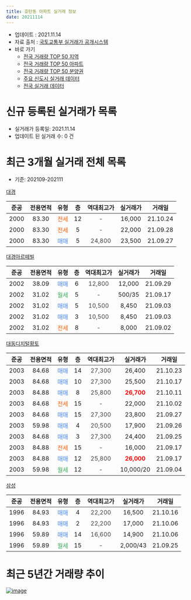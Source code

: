 ```yaml
---
title: 호탄동 아파트 실거래 정보
date: 20211114
---
```


* 업데이트 : 2021.11.14
* 자료 출처 : [국토교통부 실거래가 공개시스템](http://rt.molit.go.kr)
* 바로 가기
    * [전국 거래량 TOP 50 지역](https://apt-info.github.io/apt-trade-info/tr)
    * [전국 거래량 TOP 50 아파트](https://apt-info.github.io/apt-trade-info/ta)
    * [전국 거래량 TOP 50 분양권](https://apt-info.github.io/apt-trade-info/tb)
    * [주요 신도시 실거래 데이터](https://apt-info.github.io/apt-trade-info/newtown)
    * [전국 실거래 데이터](https://apt-info.github.io/apt-trade-info/all)



<script async src="https://pagead2.googlesyndication.com/pagead/js/adsbygoogle.js"></script>
<!-- 기본광고 -->
<ins class="adsbygoogle"
     style="display:block"
     data-ad-client="ca-pub-1142216861245946"
     data-ad-slot="4805727019"
     data-ad-format="auto"
     data-full-width-responsive="true"></ins>
<script>
     (adsbygoogle = window.adsbygoogle || []).push({});
</script>


# 신규 등록된 실거래가 목록

* 실거래가 등록일: 2021.11.14
* 업데이트 된 실거래 수: 0 건




<script async src="https://pagead2.googlesyndication.com/pagead/js/adsbygoogle.js"></script>
<!-- 기본광고 -->
<ins class="adsbygoogle"
     style="display:block"
     data-ad-client="ca-pub-1142216861245946"
     data-ad-slot="4805727019"
     data-ad-format="auto"
     data-full-width-responsive="true"></ins>
<script>
     (adsbygoogle = window.adsbygoogle || []).push({});
</script>


# 최근 3개월 실거래 전체 목록
* 기준: 202109-202111


[대경](https://search.naver.com/search.naver?query=%EB%8C%80%EA%B2%BD)

|준공|전용면적|유형|층|역대최고가|실거래가|거래일|
|:---:|:---:|:---:|:---:|:---:|:---:|:---:|
|2000|83.30|<span style="color:#FF5A00">전세</span>|12|<span style="color:#444444">-</span>|16,000|21.10.24|
|2000|83.30|<span style="color:#FF5A00">전세</span>|5|<span style="color:#444444">-</span>|22,000|21.09.28|
|2000|83.30|<span style="color:#4285F3">매매</span>|5|<span style="color:#444444">24,800</span>|23,500|21.09.27|

[대경아르떼빌](https://search.naver.com/search.naver?query=%EB%8C%80%EA%B2%BD%EC%95%84%EB%A5%B4%EB%96%BC%EB%B9%8C)

|준공|전용면적|유형|층|역대최고가|실거래가|거래일|
|:---:|:---:|:---:|:---:|:---:|:---:|:---:|
|2002|38.09|<span style="color:#4285F3">매매</span>|6|<span style="color:#444444">12,800</span>|12,000|21.09.29|
|2002|31.02|<span style="color:#34A853">월세</span>|5|<span style="color:#444444">-</span>|500/35|21.09.17|
|2002|31.02|<span style="color:#4285F3">매매</span>|5|<span style="color:#444444">10,500</span>|8,450|21.09.03|
|2002|31.02|<span style="color:#4285F3">매매</span>|3|<span style="color:#444444">10,500</span>|8,450|21.09.03|
|2002|31.02|<span style="color:#FF5A00">전세</span>|8|<span style="color:#444444">-</span>|8,000|21.09.02|

[대동디지털황토](https://search.naver.com/search.naver?query=%EB%8C%80%EB%8F%99%EB%94%94%EC%A7%80%ED%84%B8%ED%99%A9%ED%86%A0)

|준공|전용면적|유형|층|역대최고가|실거래가|거래일|
|:---:|:---:|:---:|:---:|:---:|:---:|:---:|
|2003|84.68|<span style="color:#4285F3">매매</span>|14|<span style="color:#444444">27,300</span>|26,400|21.10.23|
|2003|84.68|<span style="color:#4285F3">매매</span>|10|<span style="color:#444444">27,300</span>|25,500|21.10.17|
|2003|84.88|<span style="color:#4285F3">매매</span>|8|<span style="color:#444444">25,800</span>|<b><span style="color:#FF0000">26,700</span></b>|21.10.11|
|2003|84.68|<span style="color:#FF5A00">전세</span>|15|<span style="color:#444444">-</span>|22,000|21.10.02|
|2003|84.68|<span style="color:#4285F3">매매</span>|15|<span style="color:#444444">27,300</span>|23,800|21.09.27|
|2003|59.98|<span style="color:#4285F3">매매</span>|4|<span style="color:#444444">20,500</span>|17,900|21.09.26|
|2003|84.68|<span style="color:#4285F3">매매</span>|3|<span style="color:#444444">27,300</span>|24,400|21.09.25|
|2003|84.88|<span style="color:#FF5A00">전세</span>|15|<span style="color:#444444">-</span>|16,000|21.09.17|
|2003|84.88|<span style="color:#4285F3">매매</span>|12|<span style="color:#444444">25,800</span>|<b><span style="color:#FF0000">26,000</span></b>|21.09.17|
|2003|59.98|<span style="color:#34A853">월세</span>|12|<span style="color:#444444">-</span>|10,000/20|21.09.04|

[삼성](https://search.naver.com/search.naver?query=%EC%82%BC%EC%84%B1)

|준공|전용면적|유형|층|역대최고가|실거래가|거래일|
|:---:|:---:|:---:|:---:|:---:|:---:|:---:|
|1996|84.93|<span style="color:#4285F3">매매</span>|4|<span style="color:#444444">22,200</span>|16,500|21.10.16|
|1996|84.93|<span style="color:#4285F3">매매</span>|2|<span style="color:#444444">22,200</span>|17,000|21.10.06|
|1996|59.89|<span style="color:#4285F3">매매</span>|14|<span style="color:#444444">16,600</span>|14,900|21.10.06|
|1996|59.89|<span style="color:#34A853">월세</span>|15|<span style="color:#444444">-</span>|2,000/43|21.09.25|



<script async src="https://pagead2.googlesyndication.com/pagead/js/adsbygoogle.js"></script>
<!-- 기본광고 -->
<ins class="adsbygoogle"
     style="display:block"
     data-ad-client="ca-pub-1142216861245946"
     data-ad-slot="4805727019"
     data-ad-format="auto"
     data-full-width-responsive="true"></ins>
<script>
     (adsbygoogle = window.adsbygoogle || []).push({});
</script>


# 최근 5년간 거래량 추이


<div style="width:100%;">
    <canvas id="deal_progress" height="200"></canvas>
</div>

<script>
new Chart(document.getElementById("deal_progress"), {
    type: 'line',
    data: {
        labels: ['16.01','16.02','16.03','16.04','16.05','16.06','16.07','16.08','16.09','16.10','16.11','16.12','17.01','17.02','17.03','17.04','17.05','17.06','17.07','17.08','17.09','17.10','17.11','17.12','18.01','18.02','18.03','18.04','18.05','18.06','18.07','18.08','18.09','18.10','18.11','18.12','19.01','19.02','19.03','19.04','19.05','19.06','19.07','19.08','19.09','19.10','19.11','19.12','20.01','20.02','20.03','20.04','20.05','20.06','20.07','20.08','20.09','20.10','20.11','20.12','21.01','21.02','21.03','21.04','21.05','21.06','21.07','21.08','21.09','21.10'],
        datasets: [{
            label: '매매/분양권',
            data: [8,8,7,11,6,5,4,3,8,7,6,6,5,3,8,4,4,7,1,5,7,6,2,3,6,7,4,1,4,1,3,3,3,3,5,3,2,4,2,3,3,4,2,2,1,7,13,14,8,6,4,5,7,6,7,6,2,7,17,12,12,6,5,8,4,4,7,7,8,6],
            borderColor: "rgba(66, 133, 243, 1)",
            backgroundColor: "rgba(66, 133, 243, 0.05)",
            borderWidth: 1,
            pointRadius: 0,
            fill: false,
            lineTension: 0
        },{
            label: '전/월세',
            data: [4,2,3,3,1,2,1,0,3,2,3,3,4,5,3,2,1,6,3,2,2,4,6,3,4,0,0,3,3,3,7,0,2,9,9,4,9,5,4,3,0,2,5,5,5,1,5,6,7,2,0,3,3,1,1,5,4,3,1,7,2,2,3,2,2,3,4,3,6,2],
            borderColor: "rgba(255, 90, 0, 1)",
            backgroundColor: "rgba(255, 90, 0, 0.05)",
            borderWidth: 1,
            pointRadius: 0,
            fill: false,
            lineTension: 0
        },{
            label: '합계',
            data: [12,10,10,14,7,7,5,3,11,9,9,9,9,8,11,6,5,13,4,7,9,10,8,6,10,7,4,4,7,4,10,3,5,12,14,7,11,9,6,6,3,6,7,7,6,8,18,20,15,8,4,8,10,7,8,11,6,10,18,19,14,8,8,10,6,7,11,10,14,8],
            borderColor: "rgba(0, 0, 0, 1)",
            backgroundColor: "rgba(0, 0, 0, 0.03)",
            borderWidth: 0.1,
            pointRadius: 0,
            fill: true,
            lineTension: 0
        }
        ]
    },
    options: {
        responsive: true,
        title: {
            display: false
        },
        tooltips: {
            mode: 'index',
            intersect: false
        },
        hover: {
            mode: 'nearest',
            intersect: true
        },
        scales: {
            xAxes: [{
                display: true,
                scaleLabel: {
                    display: true,
                    labelString: '년/월'
                }
            }],
            yAxes: [{
                display: true,
                ticks: {
                    suggestedMin: 0,
                },
                scaleLabel: {
                    display: true,
                    labelString: '실거래 수'
                }
            }]
        }
    }
});

</script>


[![image](https://apt-info.github.io/images/2020-01-03-apt-trade-info/1024x500.png)](https://play.google.com/store/apps/details?id=com.aptinfo.apttradeinfo)

